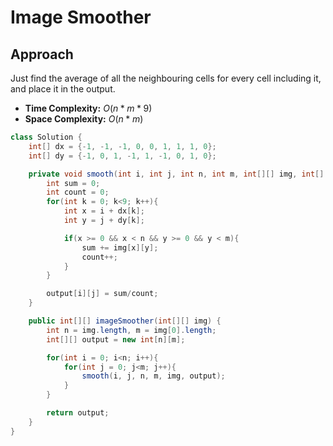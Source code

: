 # Image Smoother

## Approach
Just find the average of all the neighbouring cells for every cell including it, and place it in the output.

- **Time Complexity:** $O(n * m * 9)$
- **Space Complexity:** $O(n*m)$


```java
class Solution {
    int[] dx = {-1, -1, -1, 0, 0, 1, 1, 1, 0};
    int[] dy = {-1, 0, 1, -1, 1, -1, 0, 1, 0};

    private void smooth(int i, int j, int n, int m, int[][] img, int[][] output){
        int sum = 0;
        int count = 0;
        for(int k = 0; k<9; k++){
            int x = i + dx[k];
            int y = j + dy[k];

            if(x >= 0 && x < n && y >= 0 && y < m){
                sum += img[x][y];
                count++;
            }
        }

        output[i][j] = sum/count;
    }

    public int[][] imageSmoother(int[][] img) {
        int n = img.length, m = img[0].length;
        int[][] output = new int[n][m];

        for(int i = 0; i<n; i++){
            for(int j = 0; j<m; j++){
                smooth(i, j, n, m, img, output);
            }
        }

        return output;
    }
}
```